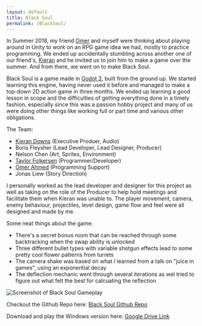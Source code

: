 ```yaml
---
layout: default
title: Black Soul
permalink: /BlackSoul/
---
```

In Summer 2018, my friend [Omer](https://github.com/omergosh) and myself were thinking about playing around in Unity to work on an RPG game idea we had, mostly to practice programming. We ended up accidentally stumbling across another one of our friend's, [Kieran](https://kierandowns.github.io) and he invited us to join him to make a game over the summer. And from there, we went on to make Black Soul.

Black Soul is a game made in [Godot 3](https://godotengine.org), built from the ground up. We started learning this engine, having never used it before and managed to make a top-down 2D action game in three months. We ended up learning a good lesson in scope and the difficulties of getting everything done in a timely fashion, especially since this was a passion hobby project and many of us were doing other things like working full or part time and various other obligations.

The Team:
* [Kieran Downs](https://kierandowns.github.io) (Executive Produer, Audio)
* Boris Fleysher (Lead Developer, Lead Designer, Producer)
* Nelson Chen (Art, Sprites, Environment)
* [Taylor Folkersen](https://github.com/tfolkersen) (Programmer/Developer)
* [Omer Ahmed](https://github.com/Omergosh) (Programming Support)
* Jonas Liew (Story Direction)

I personally worked as the lead developer and designer for this project as well as taking on the role of the Producer to help hold meetings
and facilitate them when Kieran was unable to. The player movement, camera, enemy behaviour, projectiles, level design, game flow and feel were all designed and made by me.

Some neat things about the game:
* There's a secret bonus room that can be reached through some backtracking when the swap ability is unlocked
* Three different bullet types with variable shotgun effects lead to some pretty cool flower patterns from turrets
* The camera shake was based on what I learned from a talk on "juice in games", using an exponential decay
* The deflection mechanic went through several iterations as wel tried to figure out what felt the best for calcuating the reflection

![Screenshot of Black Soul Gameplay](assets/BlackSoulGameplay)

Checkout the Github Repo here: [Black Soul Github Repo](https://github.com/TeamMaigo/BlackSoul)

Download and play the Windows version here: [Google Drive Link](https://drive.google.com/open?id=1qcM0u26zyBM4MkMIEbSQtvEzECAt87kG)
